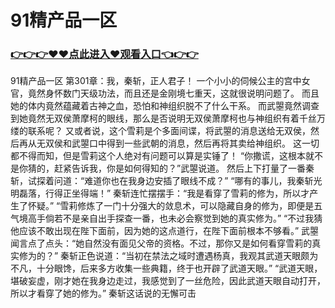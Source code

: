 # 91精产品一区

### <a href="https://github.com/xinfue/dunp/issues/2">👉👉👉♥♥点此进入♥观看入口👈👉👉</a>

91精产品一区
第301章：我，秦斩，正人君子！
    一个小小的伺候公主的宫中女官，竟然身怀数门天级功法，而且还是金刚境七重天，这就很说明问题了。
    而且她的体内竟然蕴藏着古神之血，恐怕和神组织脱不了什么干系。
    而武曌竟然调查到她竟然无双侯萧摩柯的眼线，那么是否说明无双侯萧摩柯也与神组织有着千丝万缕的联系呢？
    又或者说，这个雪莉是个多面间谍，将武曌的消息送给无双侯，然后再从无双侯和武曌口中得到一些武朝的消息，然后再将其卖给神组织。
    这一切都不得而知，但是雪莉这个人绝对有问题可以算是实锤了！
    “你撒谎，这根本就不是你猜的，赶紧告诉我，你是如何得知的？”武曌说道。
    然后上下打量了一番秦斩，试探着问道：“难道你也在我身边安插了眼线不成？”
    “哪有的事儿，我秦斩光明磊落，行得正坐得端！”
    秦斩连忙摆摆手：“我是看穿了雪莉的修为，所以才产生了怀疑。”
    “雪莉修炼了一门十分强大的敛息术，可以隐藏自身的修为，即便是五气境高手倘若不是亲自出手探查一番，也未必会察觉到她的真实修为。”
    “不过我猜他应该不敢出现在陛下面前，因为她的这点道行，在陛下面前根本不够看。”
    武曌闻言点了点头：“她自然没有面见父帝的资格。不过，那你又是如何看穿雪莉的真实修为的？”
    秦斩正色说道：“当初在禁法之域时遭遇杨真，我观其武道天眼颇为不凡，十分眼馋，后来多方收集一些典籍，终于也开辟了武道天眼。”
    “武道天眼，堪破妄虚，刚才她在我身边走过，我感觉到了一丝危险，因此武道天眼自动打开，所以才看穿了她的修为。”
    秦斩这话说的无懈可击
